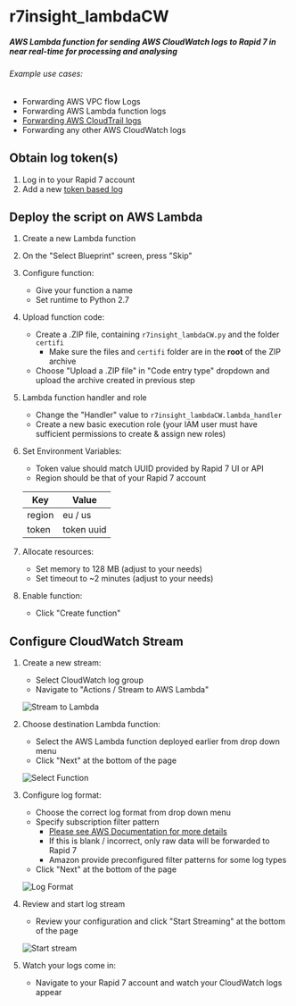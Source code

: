 # r7insight_lambdaCW
##### AWS Lambda function for sending AWS CloudWatch logs to Rapid 7 in near real-time for processing and analysing

###### Example use cases:
* Forwarding AWS VPC flow Logs
* Forwarding AWS Lambda function logs
* [Forwarding AWS CloudTrail logs](http://docs.aws.amazon.com/awscloudtrail/latest/userguide/send-cloudtrail-events-to-cloudwatch-logs.html)
* Forwarding any other AWS CloudWatch logs

## Obtain log token(s)
1. Log in to your Rapid 7 account
2. Add a new [token based log](https://insightops.help.rapid7.com/docs/token-tcp)

## Deploy the script on AWS Lambda
1. Create a new Lambda function

2. On the "Select Blueprint" screen, press "Skip"

3. Configure function:
   * Give your function a name
   * Set runtime to Python 2.7

4. Upload function code:
      * Create a .ZIP file, containing ```r7insight_lambdaCW.py``` and the folder ```certifi```
        * Make sure the files and ```certifi``` folder are in the **root** of the ZIP archive
      * Choose "Upload a .ZIP file" in "Code entry type" dropdown and upload the archive created in previous step

5. Lambda function handler and role
   * Change the "Handler" value to ```r7insight_lambdaCW.lambda_handler```
   * Create a new basic execution role (your IAM user must have sufficient permissions to create & assign new roles)

6. Set Environment Variables:
   * Token value should match UUID provided by Rapid 7 UI or API
   * Region should be that of your Rapid 7 account

   | Key       | Value      |
   |-----------|------------|
   | region    | eu / us    |
   | token     | token uuid |

7. Allocate resources:
   * Set memory to 128 MB (adjust to your needs)
   * Set timeout to ~2 minutes (adjust to your needs)

8. Enable function:
   * Click "Create function"

## Configure CloudWatch Stream
1. Create a new stream:
   * Select CloudWatch log group
   * Navigate to "Actions / Stream to AWS Lambda"

   ![Stream to Lambda](https://raw.githubusercontent.com/rapid7/r7insight_lambdaCW/master/doc/step9.png)

2. Choose destination Lambda function:
   * Select the AWS Lambda function deployed earlier from drop down menu
   * Click "Next" at the bottom of the page

   ![Select Function](https://raw.githubusercontent.com/rapid7/r7insight_lambdaCW/master/doc/step10.png)

3. Configure log format:
   * Choose the correct log format from drop down menu
   * Specify subscription filter pattern
     * [Please see AWS Documentation for more details](http://docs.aws.amazon.com/AmazonCloudWatch/latest/DeveloperGuide/FilterAndPatternSyntax.html)
     * If this is blank / incorrect, only raw data will be forwarded to Rapid 7
     * Amazon provide preconfigured filter patterns for some log types
   * Click "Next" at the bottom of the page

   ![Log Format](https://raw.githubusercontent.com/rapid7/r7insight_lambdaCW/master/doc/step11.png)

4. Review and start log stream
   * Review your configuration and click "Start Streaming" at the bottom of the page

   ![Start stream](https://raw.githubusercontent.com/rapid7/r7insight_lambdaCW/master/doc/step6.png)

5. Watch your logs come in:
   * Navigate to your Rapid 7 account and watch your CloudWatch logs appear
